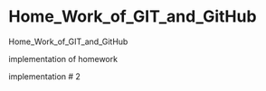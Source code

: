 # Home_Work_of_GIT_and_GitHub
Home_Work_of_GIT_and_GitHub


implementation of homework

implementation # 2